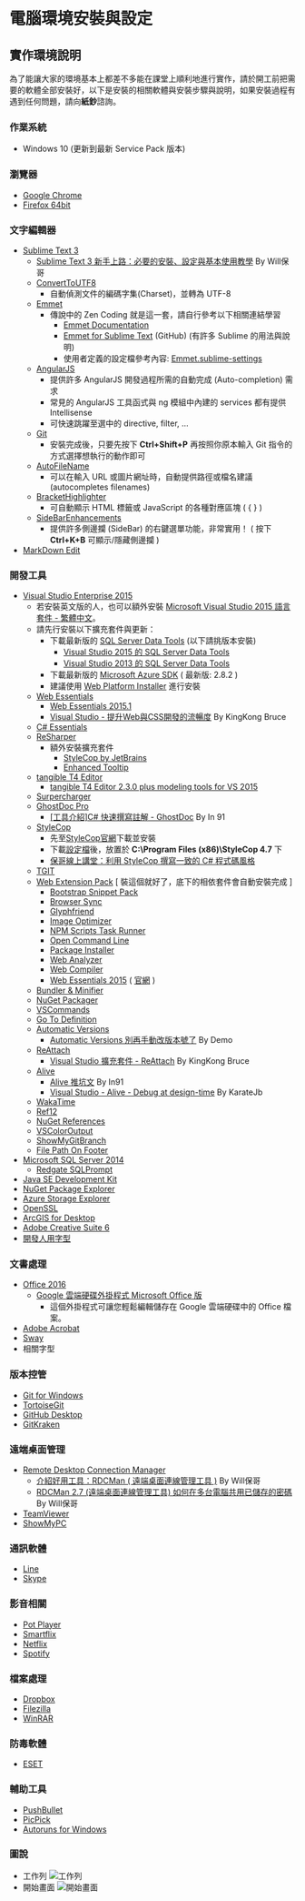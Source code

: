 # 電腦環境安裝與設定

## 實作環境說明

為了能讓大家的環境基本上都差不多能在課堂上順利地進行實作，請於開工前把需要的軟體全部安裝好，以下是安裝的相關軟體與安裝步驟與說明，如果安裝過程有遇到任何問題，請向**紙鈔**諮詢。

### 作業系統

- Windows 10 (更新到最新 Service Pack 版本)

### 瀏覽器

- [Google Chrome](https://www.google.com/intl/zh-TW/chrome/)
- [Firefox 64bit](https://www.mozilla.org/en-US/firefox/all/#zh-TW)

### 文字編輯器

- [Sublime Text 3](https://www.sublimetext.com/3)
  - [Sublime Text 3 新手上路：必要的安裝、設定與基本使用教學](http://blog.miniasp.com/post/2014/01/06/Useful-tool-Sublime-Text-3-Quick-Start.aspx) By Will保哥 
  - [ConvertToUTF8](https://sublime.wbond.net/packages/ConvertToUTF8)
    - 自動偵測文件的編碼字集(Charset)，並轉為 UTF-8
  - [Emmet](https://sublime.wbond.net/packages/Emmet)
    - 傳說中的 Zen Coding 就是這一套，請自行參考以下相關連結學習
      - [Emmet Documentation](http://docs.emmet.io/)
      - [Emmet for Sublime Text](https://github.com/sergeche/emmet-sublime) (GitHub) (有許多 Sublime 的用法與說明)
      - 使用者定義的設定檔參考內容: [Emmet.sublime-settings](https://github.com/sergeche/emmet-sublime/blob/master/Emmet.sublime-settings)
  - [AngularJS](https://sublime.wbond.net/packages/AngularJS)
    - 提供許多 AngularJS 開發過程所需的自動完成 (Auto-completion) 需求
    - 常見的 AngularJS 工具函式與 ng 模組中內建的 services 都有提供 Intellisense
    - 可快速跳躍至選中的 directive, filter, …
  - [Git](https://sublime.wbond.net/packages/Git)
    - 安裝完成後，只要先按下 **Ctrl+Shift+P** 再按照你原本輸入 Git 指令的方式選擇想執行的動作即可  
  - [Auto​File​Name](https://sublime.wbond.net/packages/AutoFileName)
    - 可以在輸入 URL 或圖片網址時，自動提供路徑或檔名建議 (autocompletes filenames)
  - [Bracket​Highlighter](https://sublime.wbond.net/packages/BracketHighlighter)
    - 可自動顯示 HTML 標籤或 JavaScript 的各種對應區塊 ( { } )
  - [SideBarEnhancements](https://sublime.wbond.net/packages/SideBarEnhancements)
    - 提供許多側邊攔 (SideBar) 的右鍵選單功能，非常實用！ ( 按下 **Ctrl+K+B** 可顯示/隱藏側邊攔 )
- [MarkDown Edit](http://markdownedit.com/)

### 開發工具

- [Visual Studio Enterprise 2015](https://www.visualstudio.com/zh-tw/downloads/download-visual-studio-vs.aspx)
  - 若安裝英文版的人，也可以額外安裝 [Microsoft Visual Studio 2015 語言套件 - 繁體中文](https://www.microsoft.com/zh-tw/download/details.aspx?id=48157)。
  - 請先行安裝以下擴充套件與更新：
    - 下載最新版的 [SQL Server Data Tools](https://msdn.microsoft.com/zh-tw/library/mt204009.aspx) (以下請挑版本安裝)
      - [Visual Studio 2015 的 SQL Server Data Tools](http://go.microsoft.com/fwlink/?LinkID=619253)
      - [Visual Studio 2013 的 SQL Server Data Tools](https://msdn.microsoft.com/dn864412)
    - 下載最新版的 [Microsoft Azure SDK](https://azure.microsoft.com/zh-tw/downloads/) ( 最新版: 2.8.2 )
    - 建議使用 [Web Platform Installer](https://www.microsoft.com/web/downloads/platform.aspx) 進行安裝
  - [Web Essentials](http://vswebessentials.com/)
    - [Web Essentials 2015.1](https://visualstudiogallery.msdn.microsoft.com/ee6e6d8c-c837-41fb-886a-6b50ae2d06a2)
    - [Visual Studio - 提升Web與CSS開發的流暢度](http://blog.kkbruce.net/2011/11/visual-studio-webcss.html) By KingKong Bruce
  - [C# Essentials](https://visualstudiogallery.msdn.microsoft.com/a4445ad0-f97c-41f9-a148-eae225dcc8a5)
  - [ReSharper](https://www.jetbrains.com/resharper/)
    - 額外安裝擴充套件
      - [StyleCop by JetBrains](https://resharper-plugins.jetbrains.com/packages/StyleCop.StyleCop/)
      - [Enhanced Tooltip](https://resharper-plugins.jetbrains.com/packages/JLebosquain.EnhancedTooltip/)
  - [tangible T4 Editor](http://t4-editor.tangible-engineering.com/T4-Editor-Visual-T4-Editing.html)
    - [tangible T4 Editor 2.3.0 plus modeling tools for VS 2015](https://visualstudiogallery.msdn.microsoft.com/784cf592-b797-4d4d-ad33-331fcf63faad)
  - [Surpercharger](https://visualstudiogallery.msdn.microsoft.com/f58941e3-13c6-4e97-9235-195f6f380ea3)
  - [GhostDoc Pro](http://submain.com/GhostDoc/)
    - [[工具介紹]C# 快速撰寫註解 - GhostDoc](https://www.dotblogs.com.tw/hatelove/archive/2008/12/31/6580.aspx) By In 91
  - [StyleCop](https://stylecop.codeplex.com/)
    - 先至[StyleCop官網](https://stylecop.codeplex.com/)下載並安裝
    - 下載[設定檔](http://1drv.ms/1S6WfFV)後，放置於 **C:\Program Files (x86)\StyleCop 4.7** 下
    - [保哥線上講堂：利用 StyleCop 撰寫一致的 C# 程式碼風格](http://www.slideshare.net/WillHuangTW/stylecop)
  - [TGIT](https://visualstudiogallery.msdn.microsoft.com/be8a61ca-9358-4f43-80e3-4fc73b09dff3?SRC=Featured)
  - [Web Extension Pack](https://visualstudiogallery.msdn.microsoft.com/f3b504c6-0095-42f1-a989-51d5fc2a8459) [ 裝這個就好了，底下的相依套件會自動安裝完成 ]
    - [Bootstrap Snippet Pack](https://visualstudiogallery.msdn.microsoft.com/e82e7862-f731-4183-a27a-3a44b261bfe5)
    - [Browser Sync](https://visualstudiogallery.msdn.microsoft.com/5741a548-5179-4a77-ad96-fca71535774d)
    - [Glyphfriend](https://visualstudiogallery.msdn.microsoft.com/5fd24afb-b3b2-4cec-9b03-1cfcec6123aa)
    - [Image Optimizer](https://visualstudiogallery.msdn.microsoft.com/a56eddd3-d79b-48ac-8c8f-2db06ade77c3)
    - [NPM Scripts Task Runner](https://visualstudiogallery.msdn.microsoft.com/8f2f2cbc-4da5-43ba-9de2-c9d08ade4941)
    - [Open Command Line](https://visualstudiogallery.msdn.microsoft.com/4e84e2cf-2d6b-472a-b1e2-b84932511379)
    - [Package Installer](https://visualstudiogallery.msdn.microsoft.com/753b9720-1638-4f9a-ad8d-2c45a410fd74)
    - [Web Analyzer](https://visualstudiogallery.msdn.microsoft.com/6edc26d4-47d8-4987-82ee-7c820d79be1d)
    - [Web Compiler](https://visualstudiogallery.msdn.microsoft.com/3b329021-cd7a-4a01-86fc-714c2d05bb6c)
    - [Web Essentials 2015](https://visualstudiogallery.msdn.microsoft.com/ee6e6d8c-c837-41fb-886a-6b50ae2d06a2) ( [官網](http://vswebessentials.com/) )
  - [Bundler & Minifier](https://visualstudiogallery.msdn.microsoft.com/9ec27da7-e24b-4d56-8064-fd7e88ac1c40)
  - [NuGet Packager](https://visualstudiogallery.msdn.microsoft.com/daf5c6db-386b-4994-bdd7-b6cd52f11b72)
  - [VSCommands](https://visualstudiogallery.msdn.microsoft.com/c84be782-b1f1-4f6b-85bb-945ebc852aa1)
  - [Go To Definition](https://visualstudiogallery.msdn.microsoft.com/4b286b9c-4dd5-416b-b143-e31d36dc622b)
  - [Automatic Versions](https://visualstudiogallery.msdn.microsoft.com/dd8c5682-58a4-4c13-a0b4-9eadaba919fe)
  	- [Automatic Versions 別再手動改版本號了](http://demo.tc/post/825) By Demo
  - [ReAttach](https://visualstudiogallery.msdn.microsoft.com/8cccc206-b9de-42ef-8f5a-160ad0f017ae)
  	- [Visual Studio 擴充套件 - ReAttach](http://kevintsengtw.blogspot.tw/2013/02/visual-studio-reattach.html) By KingKong Bruce
  - [Alive](https://comealive.io/)
  	- [Alive 推坑文](https://www.facebook.com/91agile/posts/494359890738634) By In91
  	- [Visual Studio - Alive - Debug at design-time](http://karatejb.blogspot.tw/2015/10/visual-studio-alive-debug-at-design-time.html) By KarateJb
  - [WakaTime](https://visualstudiogallery.msdn.microsoft.com/ca0ea1f3-e824-4586-a73e-c8e4a65323d8)
  - [Ref12](https://visualstudiogallery.msdn.microsoft.com/f89b27c5-7d7b-4059-adde-7ccc709fa86e)
  - [NuGet References](https://visualstudiogallery.msdn.microsoft.com/e8d1fcad-5fa5-4353-ba9c-90f4b6a68154)
  - [VSColorOutput](https://visualstudiogallery.msdn.microsoft.com/f4d9c2b5-d6d7-4543-a7a5-2d7ebabc2496)
  - [ShowMyGitBranch](https://visualstudiogallery.msdn.microsoft.com/6eef160a-4765-4f6b-8064-31ecd16896c1)
  - [File Path On Footer](https://visualstudiogallery.msdn.microsoft.com/d9fc97d4-3b42-4b56-ba47-23f8b81ebd17)
- [Microsoft SQL Server 2014](http://www.microsoft.com/zh-tw/server-cloud/products/sql-server/)
  - [Redgate SQLPrompt](http://www.red-gate.com/products/sql-development/sql-prompt/) 
- [Java SE Development Kit](http://www.oracle.com/technetwork/java/javase/downloads/index.html)
- [NuGet Package Explorer](https://npe.codeplex.com/)
- [Azure Storage Explorer](http://storageexplorer.com/)
- [OpenSSL](https://slproweb.com/products/Win32OpenSSL.html)
- [ArcGIS for Desktop](http://www.esri.com/software/arcgis/arcgis-for-desktop)
- [Adobe Creative Suite 6](https://www.adobe.com/products/cs6.html)
- [開發人用字型](http://1drv.ms/1KOWy5U)
  
### 文書處理
 
- [Office 2016](http://www.microsoftstore.com/store/mstw/zh_TW/cat/Office/categoryID.66795700)
  - [Google 雲端硬碟外掛程式 Microsoft Office 版](https://tools.google.com/dlpage/driveforoffice/)
    - 這個外掛程式可讓您輕鬆編輯儲存在 Google 雲端硬碟中的 Office 檔案。 
- [Adobe Acrobat](https://acrobat.adobe.com/us/en/)
- [Sway](https://sway.com/)
- 相關字型

### 版本控管
 
- [Git for Windows](https://git-scm.com/)
- [TortoiseGit](https://tortoisegit.org/)
- [GitHub Desktop](https://desktop.github.com/)
- [GitKraken](http://www.gitkraken.com/)

### 遠端桌面管理
- [Remote Desktop Connection Manager](https://www.microsoft.com/en-us/download/details.aspx?id=44989)
  - [介紹好用工具：RDCMan ( 遠端桌面連線管理工具 )](http://blog.miniasp.com/post/2010/07/15/Useful-tool-RDCMan.aspx) By Will保哥
  - [RDCMan 2.7 (遠端桌面連線管理工具) 如何在多台電腦共用已儲存的密碼](http://blog.miniasp.com/post/2014/11/28/RDCMan-27-share-passwords-between-computers.aspx) By Will保哥
- [TeamViewer](https://www.teamviewer.com/zhTW/)
- [ShowMyPC](https://showmypc.com/)

### 通訊軟體

- [Line](http://line.me/zh-hant/)
- [Skype](http://www.skype.com/zh_TW/)
 
### 影音相關

- [Pot Player](https://potplayer.daum.net/)
- [Smartflix](https://www.smartflix.io/)
- [Netflix](https://www.netflix.com/)
- [Spotify](https://www.spotify.com/tw/)
 
### 檔案處理

- [Dropbox](https://www.dropbox.com/)
- [Filezilla](https://filezilla-project.org/)
- [WinRAR](http://www.rarlab.com/)

### 防毒軟體

- [ESET](https://www.eset.tw/)

### 輔助工具

- [PushBullet](https://www.pushbullet.com/)
- [PicPick](http://ngwin.com/picpick)
- [Autoruns for Windows](https://technet.microsoft.com/en-us/sysinternals/bb963902.aspx)

### 圖說

- 工作列
	![工作列](http://i.imgur.com/RLf2nXO.png)
- 開始畫面
  ![開始畫面](http://i.imgur.com/7YUmUYn.png)
